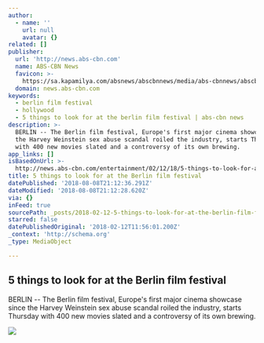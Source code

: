 ```yaml
---
author:
  - name: ''
    url: null
    avatar: {}
related: []
publisher:
  url: 'http://news.abs-cbn.com'
  name: ABS-CBN News
  favicon: >-
    https://sa.kapamilya.com/absnews/abscbnnews/media/abs-cbnnews/abscbnmaster/newsfavicon.png
  domain: news.abs-cbn.com
keywords:
  - berlin film festival
  - hollywood
  - 5 things to look for at the berlin film festival | abs-cbn news
description: >-
  BERLIN -- The Berlin film festival, Europe's first major cinema showcase since
  the Harvey Weinstein sex abuse scandal roiled the industry, starts Thursday
  with 400 new movies slated and a controversy of its own brewing.
app_links: []
isBasedOnUrl: >-
  http://news.abs-cbn.com/entertainment/02/12/18/5-things-to-look-for-at-the-berlin-film-festival
title: 5 things to look for at the Berlin film festival
datePublished: '2018-08-08T21:12:36.291Z'
dateModified: '2018-08-08T21:12:28.620Z'
via: {}
inFeed: true
sourcePath: _posts/2018-02-12-5-things-to-look-for-at-the-berlin-film-festival.md
starred: false
datePublishedOriginal: '2018-02-12T11:56:01.200Z'
_context: 'http://schema.org'
_type: MediaObject

---
```

<article style=""><h1>5 things to look for at the Berlin film festival</h1><p>BERLIN -- The Berlin film festival, Europe's first major cinema showcase since the Harvey Weinstein sex abuse scandal roiled the industry, starts Thursday with 400 new movies slated and a controversy of its own brewing.</p><img src="https://sa.kapamilya.com/absnews/abscbnnews/media/2018/entertainment/02/12/film-1.jpg?ext=.jpg" /></article>